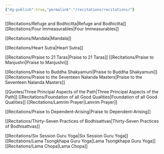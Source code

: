 ```yaml
---
{"dg-publish":true,"permalink":"/recitations/recitations/"}
---
```


[[Recitations/Refuge and Bodhicitta\|Refuge and Bodhicitta]]
[[Recitations/Four Immeasurables\|Four Immeasurables]]

[[Recitations/Mandala\|Mandala]]

[[Recitations/Heart Sutra\|Heart Sutra]]

[[Recitations/Praise to 21 Taras\|Praise to 21 Taras]]
[[Recitations/Praise to Manjushri\|Praise to Manjushri]]

[[Recitations/Praise to Buddha Shakyamuni\|Praise to Buddha Shakyamuni]]
[[Recitations/Praise to the Seventeen Nalanda Masters\|Praise to the Seventeen Nalanda Masters]]


[[Quotes/Three Principal Aspects of the Path\|Three Principal Aspects of the Path]]
[[Recitations/Foundation of all Good Qualities\|Foundation of all Good Qualities]]
[[Recitations/Lamrim Prayer\|Lamrim Prayer]]

[[Recitations/Praise to Dependent-Arising\|Praise to Dependent-Arising]]

[[Recitations/Thirty-Seven Practices of Bodhisattvas\|Thirty-Seven Practices of Bodhisattvas]]

[[Recitations/Six Session Guru Yoga\|Six Session Guru Yoga]]
[[Recitations/Lama Tsongkhapa Guru Yoga\|Lama Tsongkhapa Guru Yoga]]
[[Recitations/Lama Chopa\|Lama Chopa]]
